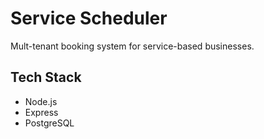 # Service Scheduler

Mult-tenant booking system for service-based businesses.

## Tech Stack

-   Node.js
-   Express
-   PostgreSQL
